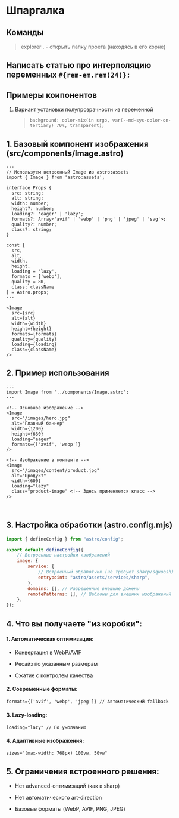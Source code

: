 # Шпаргалка

## Команды

> explorer . - открыть папку проета (находясь в его корне)

## Написать статью про интерполяцию переменных `#{rem-em.rem(24)};`

## Примеры коипонентов

1. Вариант установки полупрозрачности из переменной

    > `background: color-mix(in srgb, var(--md-sys-color-on-tertiary) 70%, transparent);`

## 1. Базовый компонент изображения (src/components/Image.astro)

```astro
---
// Используем встроенный Image из astro:assets
import { Image } from 'astro:assets';

interface Props {
  src: string;
  alt: string;
  width: number;
  height?: number;
  loading?: 'eager' | 'lazy';
  formats?: Array<'avif' | 'webp' | 'png' | 'jpeg' | 'svg'>;
  quality?: number;
  class?: string;
}

const {
  src,
  alt,
  width,
  height,
  loading = 'lazy',
  formats = ['webp'],
  quality = 80,
  class: className
} = Astro.props;
---

<Image
  src={src}
  alt={alt}
  width={width}
  height={height}
  formats={formats}
  quality={quality}
  loading={loading}
  class={className}
/>
```

## 2. Пример использования

```astro
---
import Image from '../components/Image.astro';
---

<!-- Основное изображение -->
<Image
  src="/images/hero.jpg"
  alt="Главный баннер"
  width={1200}
  height={630}
  loading="eager"
  formats={['avif', 'webp']}
/>

<!-- Изображение в контенте -->
<Image
  src="/images/content/product.jpg"
  alt="Продукт"
  width={600}
  loading="lazy"
  class="product-image" <!-- Здесь применяется класс -->
/>



```

## 3. Настройка обработки (astro.config.mjs)

```js
import { defineConfig } from "astro/config";

export default defineConfig({
    // Встроенные настройки изображений
    image: {
        service: {
            // Встроенный обработчик (не требует sharp/squoosh)
            entrypoint: "astro/assets/services/sharp",
        },
        domains: [], // Разрешенные внешние домены
        remotePatterns: [], // Шаблоны для внешних изображений
    },
});
```

## 4. Что вы получаете "из коробки":

#### 1. Автоматическая оптимизация:

-   Конвертация в WebP/AVIF

-   Ресайз по указанным размерам

-   Сжатие с контролем качества

#### 2. Современные форматы:

```astro
formats={['avif', 'webp', 'jpeg']} // Автоматический fallback
```

#### 3. Lazy-loading:

```astro
loading="lazy" // По умолчанию
```

#### 4. Адаптивные изображения:

```astro
sizes="(max-width: 768px) 100vw, 50vw"
```

## 5. Ограничения встроенного решения:

-   Нет advanced-оптимизаций (как в sharp)

-   Нет автоматического art-direction

-   Базовые форматы (WebP, AVIF, PNG, JPEG)
